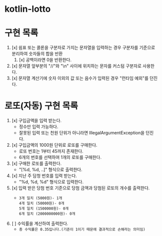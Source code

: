 # kotlin-lotto

# 구현 목록

1. [x] 쉼표 또는 콜론을 구분자로 가지는 문자열을 입력하는 경우 구분자를 기준으로 분리하여 숫자들의 합을 반환
   1. [x] 공백이라면 0을 반환한다.
2. [x] 문자열 앞부분의 "//"와 "\n" 사이에 위치하는 문자를 커스텀 구분자로 사용한다.
3. [x] 문자열 계산기에 숫자 이외의 값 또는 음수가 입력된 경우 "런타임 예외"를 던진다. 

# 로또(자동) 구현 목록

1. [x] 구입금액을 입력 받는다.
   - 정수만 입력 가능하다.
   - 잘못된 입력 또는 천원 단위가 아니라면 IllegalArgumentException을 던진다.
2. [x] 구입금액의 1000원 단위로 로또를 구매한다.
   - 로또 번호는 1부터 45까지 존재한다.
   - 6개의 번호를 선택하여 1개의 로또를 구매한다.
3. [x] 구매한 로또를 출력한다.
   - "[%d, %d, ..]" 형식으로 출력한다.
4. [x] 지난 주 담청 번호를 입력 받는다.
   - "%d, %d, %d" 형식으로 입력한다.
5. [x] 입력 받은 당첨 번호 기준으로 당첨 금액과 당첨된 로또의 개수를 출력한다.
   - ```
     3개 일치 (5000원)- 1개
     4개 일치 (50000원)- 0개
     5개 일치 (1500000원)- 0개
     6개 일치 (2000000000원)- 0개
     ```
6. [ ] 수익률을 계산하여 출력한다.
   - `총 수익률은 0.35입니다.(기준이 1이기 때문에 결과적으로 손해라는 의미임)`
